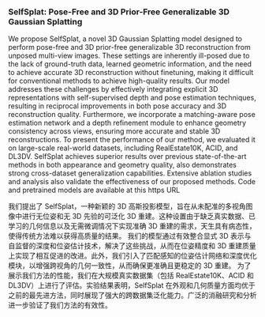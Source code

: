 ### SelfSplat: Pose-Free and 3D Prior-Free Generalizable 3D Gaussian Splatting

We propose SelfSplat, a novel 3D Gaussian Splatting model designed to perform pose-free and 3D prior-free generalizable 3D reconstruction from unposed multi-view images. These settings are inherently ill-posed due to the lack of ground-truth data, learned geometric information, and the need to achieve accurate 3D reconstruction without finetuning, making it difficult for conventional methods to achieve high-quality results. Our model addresses these challenges by effectively integrating explicit 3D representations with self-supervised depth and pose estimation techniques, resulting in reciprocal improvements in both pose accuracy and 3D reconstruction quality. Furthermore, we incorporate a matching-aware pose estimation network and a depth refinement module to enhance geometry consistency across views, ensuring more accurate and stable 3D reconstructions. To present the performance of our method, we evaluated it on large-scale real-world datasets, including RealEstate10K, ACID, and DL3DV. SelfSplat achieves superior results over previous state-of-the-art methods in both appearance and geometry quality, also demonstrates strong cross-dataset generalization capabilities. Extensive ablation studies and analysis also validate the effectiveness of our proposed methods. Code and pretrained models are available at this https URL

我们提出了 SelfSplat，一种新颖的 3D 高斯投影模型，旨在从未配准的多视角图像中进行无位姿和无 3D 先验的可泛化 3D 重建。这种设置由于缺乏真实数据、已学习的几何信息以及无需微调情况下实现准确 3D 重建的需求，天生具有病态性，使得传统方法难以获得高质量的结果。
我们的模型通过有效整合显式 3D 表示与自监督的深度和位姿估计技术，解决了这些挑战，从而在位姿精度和 3D 重建质量上实现了相互促进的改进。此外，我们引入了匹配感知的位姿估计网络和深度优化模块，以增强跨视角的几何一致性，从而确保更准确且更稳定的 3D 重建。
为了展示我们方法的性能，我们在大规模真实数据集（包括 RealEstate10K、ACID 和 DL3DV）上进行了评估。实验结果表明，SelfSplat 在外观和几何质量方面均优于之前的最先进方法，同时展现了强大的跨数据集泛化能力。广泛的消融研究和分析进一步验证了我们方法的有效性。
